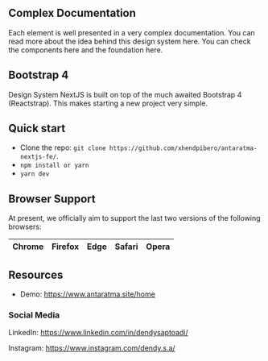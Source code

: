 ## Complex Documentation

Each element is well presented in a very complex documentation. You can read more about the idea behind this design system here. You can check the components here and the foundation here.

## Bootstrap 4

Design System NextJS is built on top of the much awaited Bootstrap 4 (Reactstrap). This makes starting a new project very simple. 

## Quick start

- Clone the repo: `git clone https://github.com/xhendpibero/antaratma-nextjs-fe/`.
- `npm install or yarn`
- `yarn dev`


## Browser Support

At present, we officially aim to support the last two versions of the following browsers:

|                                                              Chrome                                                              |                                                              Firefox                                                               |                                                              Edge                                                               |                                                              Safari                                                               |                                                              Opera                                                               |
| :------------------------------------------------------------------------------------------------------------------------------: | :--------------------------------------------------------------------------------------------------------------------------------: | :-----------------------------------------------------------------------------------------------------------------------------: | :-------------------------------------------------------------------------------------------------------------------------------: | :------------------------------------------------------------------------------------------------------------------------------: |

## Resources

- Demo: <https://www.antaratma.site/home>

### Social Media

LinkedIn: <https://www.linkedin.com/in/dendysaptoadi/>

Instagram: <https://www.instagram.com/dendy.s.a/>
